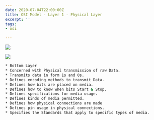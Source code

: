 ```yaml
---
date: 2020-07-04T22:00:00Z
title: OSI Model - Layer 1 - Physical Layer
excerpt: ''
tags:
- osi

---
```

![](/images/physical-osi-model-1.svg)

![](/images/1-physical-layer.svg)


```zsh
* Bottom Layer
* Concerned with Physical transmission of raw Data.
* Transmits data in form 1s and 0s.
* Defines encoding methods to transmit Data.
* Defines how bits are placed on media.
* Defines how to know when bits Start & Stop.
* Defines specifications for media usage.
* Defines kinds of media permitted.
* Defines how physical connections are made
* Defines pin usage in physical connections.
* Specifies the Standards that apply to specific types of media.
```
